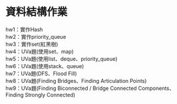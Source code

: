 # 資料結構作業
hw1：實作Hash  
hw2：實作priority_queue  
hw3：實作set(紅黑樹)  
hw4：UVa題(使用set、map)  
hw5：UVa題(使用list、deque、priority_queue)  
hw6：UVa題(使用stack、queue)  
hw7：UVa題(DFS、Flood Fill)  
hw8：UVa題(Finding Bridges、Finding Articulation Points)  
hw9：UVa題(Finding Biconnected / Bridge Connected Components、Finding Strongly Connected)  
